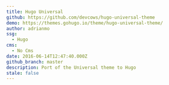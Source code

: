 ```yaml
---
title: Hugo Universal
github: https://github.com/devcows/hugo-universal-theme
demo: https://themes.gohugo.io/theme/hugo-universal-theme/
author: adrianmo
ssg:
  - Hugo
cms:
  - No Cms
date: 2016-06-14T12:47:40.000Z
github_branch: master
description: Port of the Universal theme to Hugo
stale: false
---
```

